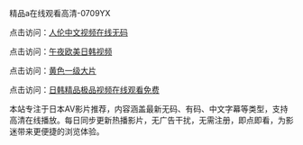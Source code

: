精品a在线观看高清-0709YX

点击访问：<a href="https://heiliaoga6s9v.pages.dev">人伦中文视频在线无码</a>

点击访问：<a href="https://heiliaoow5kzm.pages.dev">午夜欧美日韩视频</a>

点击访问：<a href="https://heiliao2dmwwy.pages.dev">黄色一级大片</a>

点击访问：<a href="https://heiliaoll4qsx.pages.dev">日韩精品极品视频在线观看免费</a>

本站专注于日本AV影片推荐，内容涵盖最新无码、有码、中文字幕等类型，支持高清在线播放。每日同步更新热播影片，无广告干扰，无需注册，即点即看，为影迷带来更便捷的浏览体验。

<span style="display:none;">[Canonical link](https://github.com/nam20250709/so85 ）</span>
